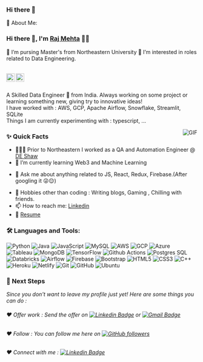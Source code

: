 ### Hi there 👋

💫 About Me:

### Hi there 👋, I'm [Raj Mehta](https://github.com/Raj-Mehta2012) 👨‍💻
🔭 I’m pursing Master's from Northeastern University
🌱 I’m interested in roles related to Data Engineering.

<br/>

<a href="https://www.linkedin.com/in/raj-kamlesh-mehta/">
  <img align="left" alt="Raj's Linkedin" width="22px" src="https://cdn.jsdelivr.net/npm/simple-icons@v3/icons/linkedin.svg" />
</a>

<a href="mailto:mehta.raj1@northeastern.edu">
  <img align="left" alt="Raj's Email" width="22px" src="https://cdn.jsdelivr.net/npm/simple-icons@v3/icons/gmail.svg" />
</a>


<br />

<br/>

<p>
A Skilled Data Engineer 🚀 from India. Always working on some project or learning something new, giving try to innovative ideas!
<br/>
I have worked with : AWS, GCP, Apache Airflow, Snowflake, Streamlit, SQLite
<br/>  
Things I am currently experimenting with : typescript, ...
<br/>
</p>


  <img align="right" alt="GIF" src="https://media.giphy.com/media/MC6eSuC3yypCU/giphy.gif" />
  
### ✨ Quick Facts

- 👨🏽‍💻 Prior to Northeastern I worked as a QA and Automation Engineer @ [DE Shaw](https://www.deshawindia.com)
- 🌱 I’m currently learning Web3 and Machine Learning
<!--- 🤔 I’m looking for help for my future startup app.-->
- 💬 Ask me about anything related to JS, React, Redux, Firebase.(After googling it 😜😌)
<!--- ⚡️ Fun-Fact: I sleep at 4am 🙃. -->
- 🎿 Hobbies other than coding : Writing blogs, Gaming , Chilling with friends.
- 📫 How to reach me: [Linkedin](https://www.linkedin.com/in/raj-kamlesh-mehta/)
- 📝 [Resume](https://www.overleaf.com/download/project/63d92e9ae923600b0c8f6a08/build/18619813fd8-c835d7512b4895ec/output/output.pdf?compileGroup=standard&clsiserverid=clsi-pre-emp-e2-f-92f7&enable_pdf_caching=true&popupDownload=true)


### 🛠️ Languages and Tools:

![Python](https://img.shields.io/badge/python-black?style=flat-square&logo=python&logoColor=ffdd54)
![Java](https://img.shields.io/badge/-Java-black?style=flat-square&logo=Java)
![JavaScript](https://img.shields.io/badge/-JavaScript-black?style=flat-square&logo=javascript)
![MySQL](https://img.shields.io/badge/MySQL-00000F?style=for-the-badge&logo=mysql&logoColor=white)
![AWS](https://img.shields.io/badge/Amazon_AWS-232F3E?style=for-the-badge&logo=amazon-aws&logoColor=white)
![GCP](https://img.shields.io/badge/Google_Cloud-4285F4?style=for-the-badge&logo=google-cloud&logoColor=white)
![Azure](https://img.shields.io/badge/Microsoft_Azure-0089D6?style=for-the-badge&logo=microsoft-azure&logoColor=white)
![Tableau](https://img.shields.io/badge/Tableau-E97627?style=for-the-badge&logo=Tableau&logoColor=white)
![MongoDB](https://img.shields.io/badge/-MongoDB-black?style=flat-square&logo=mongodb)
![TensorFlow](https://img.shields.io/badge/TensorFlow-FF6F00?style=for-the-badge&logo=tensorflow&logoColor=white)
![Github Actions](https://img.shields.io/badge/GitHub_Actions-2088FF?style=for-the-badge&logo=github-actions&logoColor=white)
![Postgres SQL](https://img.shields.io/badge/PostgreSQL-316192?style=for-the-badge&logo=postgresql&logoColor=white)
![Databricks](https://img.shields.io/badge/Databricks-FF3621?style=for-the-badge&logo=Databricks&logoColor=white)
![Airflow](https://img.shields.io/badge/Airflow-017CEE?style=for-the-badge&logo=Apache%20Airflow&logoColor=white)
![Firebase](https://img.shields.io/badge/-Firebase-black?style=flat-square&logo=Firebase)
![Bootstrap](https://img.shields.io/badge/-Bootstrap-black?style=flat-square&logo=bootstrap)
![HTML5](https://img.shields.io/badge/-HTML5-black?style=flat-square&logo=html5&logoColor=white)
![CSS3](https://img.shields.io/badge/-CSS3-black?style=flat-square&logo=css3)
![C++](https://img.shields.io/badge/-C++-black?style=flat-square&logo=c)
![Heroku](https://img.shields.io/badge/-Heroku-black?style=flat-square&logo=heroku)
![Netlify](https://img.shields.io/badge/-Netlify-black?style=flat-square&logo=netlify)
![Git](https://img.shields.io/badge/-Git-black?style=flat-square&logo=git)
![GitHub](https://img.shields.io/badge/-GitHub-black?style=flat-square&logo=github)
![Ubuntu](https://img.shields.io/badge/-Ubuntu-black?style=flat-square&logo=ubuntu)



### 👣 Next Steps

_Since you don't want to leave my profile just yet! Here are some things you can do :_


###### ❤️ Offer work : Send the offer on [![Linkedin Badge](https://img.shields.io/badge/-Raj_Mehta-blue?style=flat-square&logo=Linkedin&logoColor=white&link=https://www.linkedin.com/in/aman-atg/)](https://www.linkedin.com/in/aman-atg/) or [![Gmail Badge](https://img.shields.io/badge/-mehta.raj1@northeastern.edu-c14438?style=flat-square&logo=Gmail&logoColor=white&link=mailto:mehta.raj1@northeastern.edu)](mailto:mehta.raj1@northeastern.edu)


###### ❤️ Follow : You can follow me here on [![GitHub followers](https://img.shields.io/github/followers/Raj-Mehta2012?label=Follow&style=social)](https://github.com/Raj-Mehta2012/?tab=follow)


###### ❤️ Connect with me : [![Linkedin Badge](https://img.shields.io/badge/-raj_kamlesh_mehta-blue?style=flat-square&logo=Linkedin&logoColor=white&link=https://www.linkedin.com/in/raj-kamlesh-mehta/)](https://www.linkedin.com/in/raj-kamlesh-mehta/)
